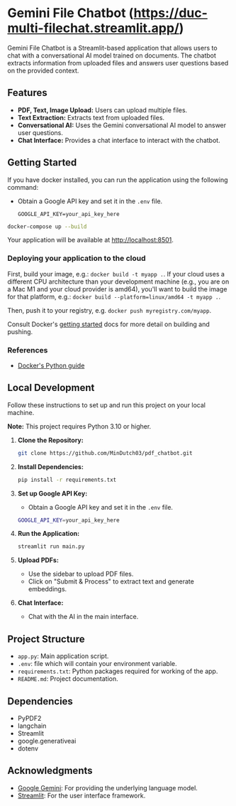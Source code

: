 # Gemini File Chatbot (https://duc-multi-filechat.streamlit.app/)

Gemini File Chatbot is a Streamlit-based application that allows users to chat with a conversational AI model trained on documents. The chatbot extracts information from uploaded files and answers user questions based on the provided context.



## Features

- **PDF, Text, Image Upload:** Users can upload multiple files.
- **Text Extraction:** Extracts text from uploaded files.
- **Conversational AI:** Uses the Gemini conversational AI model to answer user questions.
- **Chat Interface:** Provides a chat interface to interact with the chatbot.

## Getting Started

If you have docker installed, you can run the application using the following command:

- Obtain a Google API key and set it in the `.env` file.

  ```.env
  GOOGLE_API_KEY=your_api_key_here
  ```

```bash
docker-compose up --build
```

Your application will be available at [http://localhost:8501](http://localhost:8501).

### Deploying your application to the cloud

First, build your image, e.g.: `docker build -t myapp .`.
If your cloud uses a different CPU architecture than your development
machine (e.g., you are on a Mac M1 and your cloud provider is amd64),
you'll want to build the image for that platform, e.g.:
`docker build --platform=linux/amd64 -t myapp .`.

Then, push it to your registry, e.g. `docker push myregistry.com/myapp`.

Consult Docker's [getting started](https://docs.docker.com/go/get-started-sharing/)
docs for more detail on building and pushing.

### References

- [Docker&#39;s Python guide](https://docs.docker.com/language/python/)

## Local Development

Follow these instructions to set up and run this project on your local machine.

   **Note:** This project requires Python 3.10 or higher.

1. **Clone the Repository:**

   ```bash
   git clone https://github.com/MinDutch03/pdf_chatbot.git
   ```
2. **Install Dependencies:**

   ```bash
   pip install -r requirements.txt
   ```
3. **Set up Google API Key:**

   - Obtain a Google API key and set it in the `.env` file.

   ```bash
   GOOGLE_API_KEY=your_api_key_here
   ```
4. **Run the Application:**

   ```bash
   streamlit run main.py
   ```
5. **Upload PDFs:**

   - Use the sidebar to upload PDF files.
   - Click on "Submit & Process" to extract text and generate embeddings.
6. **Chat Interface:**

   - Chat with the AI in the main interface.

## Project Structure

- `app.py`: Main application script.
- `.env`: file which will contain your environment variable.
- `requirements.txt`: Python packages required for working of the app.
- `README.md`: Project documentation.

## Dependencies

- PyPDF2
- langchain
- Streamlit
- google.generativeai
- dotenv

## Acknowledgments

- [Google Gemini](https://ai.google.com/): For providing the underlying language model.
- [Streamlit](https://streamlit.io/): For the user interface framework.

